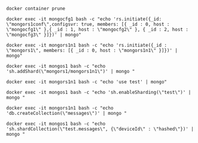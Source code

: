    docker container prune

    docker exec -it mongocfg1 bash -c "echo 'rs.initiate({_id:      \"mongors1conf\",configsvr: true, members: [{ _id : 0, host : \"mongocfg1\" },{ _id : 1, host : \"mongocfg2\" }, { _id : 2, host : \"mongocfg3\" }]})' | mongo"

    docker exec -it mongors1n1 bash -c "echo 'rs.initiate({_id : \"mongors1\", members: [{ _id : 0, host : \"mongors1n1\" }]})' | mongo"

    docker exec -it mongos1 bash -c "echo 'sh.addShard(\"mongors1/mongors1n1\")' | mongo "

    docker exec -it mongors1n1 bash -c "echo 'use test' | mongo"

    docker exec -it mongos1 bash -c "echo 'sh.enableSharding(\"test\")' | mongo "

    docker exec -it mongors1n1 bash -c "echo 'db.createCollection(\"messages\")' | mongo "

    docker exec -it mongos1 bash -c "echo 'sh.shardCollection(\"test.messages\", {\"deviceId\" : \"hashed\"})' | mongo "
